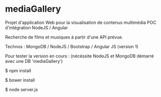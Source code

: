 # mediaGallery

Projet d'application Web pour la visualisation de contenus multimédia
POC d'intégration NodeJS / Angular

Recherche de films et musiques à partir d'une API prévue.

Technos : MongoDB / NodeJS / Bootstrap / Angular JS (version 1)

Pour tester la version en cours : (nécéssite NodeJS et MongoDB démarré avec une DB 'mediaGallery') 

$ npm install

$ bower install

$ node server.js

